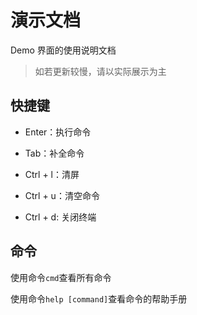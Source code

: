 # 演示文档

Demo 界面的使用说明文档

> 如若更新较慢，请以实际展示为主

## 快捷键

- Enter：执行命令

- Tab：补全命令

- Ctrl + l：清屏

- Ctrl + u：清空命令

- Ctrl + d: 关闭终端

## 命令

使用命令`cmd`查看所有命令

使用命令`help [command]`查看命令的帮助手册